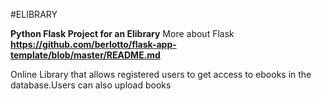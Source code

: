 #ELIBRARY

**Python Flask Project for an Elibrary**
More about Flask **https://github.com/berlotto/flask-app-template/blob/master/README.md**

Online Library that allows registered users to get access to ebooks in the database.Users can also upload books
